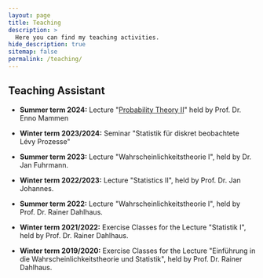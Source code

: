 ```yaml
---
layout: page
title: Teaching
description: >
  Here you can find my teaching activities.
hide_description: true
sitemap: false
permalink: /teaching/
---
```


## Teaching Assistant

* **Summer term 2024:** Lecture "[Probability Theory II](https://stat.math.uni-heidelberg.de/~msiebel/wt2-ss24/index.html)" held by Prof. Dr. Enno Mammen

* **Winter term 2023/2024:** Seminar "Statistik für diskret beobachtete Lévy Prozesse"

* **Summer term 2023:** Lecture "Wahrscheinlichkeitstheorie I", held by Dr. Jan Fuhrmann.

* **Winter term 2022/2023:** Lecture "Statistics II", held by Prof. Dr. Jan Johannes.

* **Summer term 2022:** Lecture "Wahrscheinlichkeitstheorie I", held by Prof. Dr. Rainer Dahlhaus.

* **Winter term 2021/2022:** Exercise Classes for the Lecture "Statistik I", held by Prof. Dr. Rainer Dahlhaus.

* **Winter term 2019/2020:** Exercise Classes for the Lecture "Einführung in die Wahrscheinlichkeitstheorie und Statistik", held by Prof. Dr. Rainer Dahlhaus.




